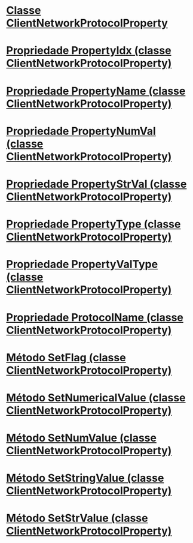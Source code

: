 # [Classe ClientNetworkProtocolProperty](clientnetworkprotocolproperty-class.md)
# [Propriedade PropertyIdx (classe ClientNetworkProtocolProperty)](propertyidx-property-clientnetworkprotocolproperty-class.md)
# [Propriedade PropertyName (classe ClientNetworkProtocolProperty)](propertyname-property-clientnetworkprotocolproperty-class.md)
# [Propriedade PropertyNumVal (classe ClientNetworkProtocolProperty)](propertynumval-property-clientnetworkprotocolproperty-class.md)
# [Propriedade PropertyStrVal (classe ClientNetworkProtocolProperty)](propertystrval-property-clientnetworkprotocolproperty-class.md)
# [Propriedade PropertyType (classe ClientNetworkProtocolProperty)](propertytype-property-clientnetworkprotocolproperty-class.md)
# [Propriedade PropertyValType (classe ClientNetworkProtocolProperty)](propertyvaltype-property-clientnetworkprotocolproperty-class.md)
# [Propriedade ProtocolName (classe ClientNetworkProtocolProperty)](protocolname-property-clientnetworkprotocolproperty-class.md)
# [Método SetFlag (classe ClientNetworkProtocolProperty)](setflag-method-clientnetworkprotocolproperty-class.md)
# [Método SetNumericalValue (classe ClientNetworkProtocolProperty)](setnumericalvalue-method-clientnetworkprotocolproperty-class.md)
# [Método SetNumValue (classe ClientNetworkProtocolProperty)](setnumvalue-method-clientnetworkprotocolproperty-class.md)
# [Método SetStringValue (classe ClientNetworkProtocolProperty)](setstringvalue-method-clientnetworkprotocolproperty-class.md)
# [Método SetStrValue (classe ClientNetworkProtocolProperty)](setstrvalue-method-clientnetworkprotocolproperty-class.md)
